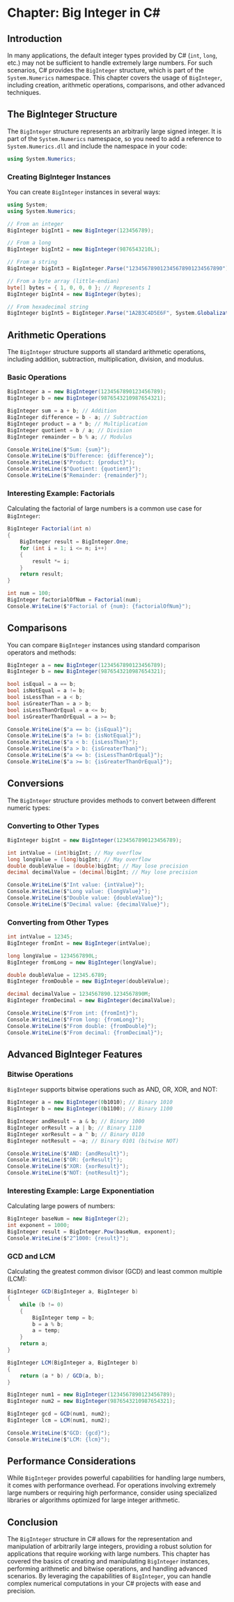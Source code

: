 # Chapter: Big Integer in C#

## Introduction

In many applications, the default integer types provided by C# (`int`, `long`, etc.) may not be sufficient to handle extremely large numbers. For such scenarios, C# provides the `BigInteger` structure, which is part of the `System.Numerics` namespace. This chapter covers the usage of `BigInteger`, including creation, arithmetic operations, comparisons, and other advanced techniques.

## The BigInteger Structure

The `BigInteger` structure represents an arbitrarily large signed integer. It is part of the `System.Numerics` namespace, so you need to add a reference to `System.Numerics.dll` and include the namespace in your code:

```csharp
using System.Numerics;
```

### Creating BigInteger Instances

You can create `BigInteger` instances in several ways:

```csharp
using System;
using System.Numerics;

// From an integer
BigInteger bigInt1 = new BigInteger(123456789);

// From a long
BigInteger bigInt2 = new BigInteger(9876543210L);

// From a string
BigInteger bigInt3 = BigInteger.Parse("123456789012345678901234567890");

// From a byte array (little-endian)
byte[] bytes = { 1, 0, 0, 0 }; // Represents 1
BigInteger bigInt4 = new BigInteger(bytes);

// From hexadecimal string
BigInteger bigInt5 = BigInteger.Parse("1A2B3C4D5E6F", System.Globalization.NumberStyles.HexNumber);
```

## Arithmetic Operations

The `BigInteger` structure supports all standard arithmetic operations, including addition, subtraction, multiplication, division, and modulus.

### Basic Operations

```csharp
BigInteger a = new BigInteger(1234567890123456789);
BigInteger b = new BigInteger(9876543210987654321);

BigInteger sum = a + b; // Addition
BigInteger difference = b - a; // Subtraction
BigInteger product = a * b; // Multiplication
BigInteger quotient = b / a; // Division
BigInteger remainder = b % a; // Modulus

Console.WriteLine($"Sum: {sum}");
Console.WriteLine($"Difference: {difference}");
Console.WriteLine($"Product: {product}");
Console.WriteLine($"Quotient: {quotient}");
Console.WriteLine($"Remainder: {remainder}");
```

### Interesting Example: Factorials

Calculating the factorial of large numbers is a common use case for `BigInteger`:

```csharp
BigInteger Factorial(int n)
{
    BigInteger result = BigInteger.One;
    for (int i = 1; i <= n; i++)
    {
        result *= i;
    }
    return result;
}

int num = 100;
BigInteger factorialOfNum = Factorial(num);
Console.WriteLine($"Factorial of {num}: {factorialOfNum}");
```

## Comparisons

You can compare `BigInteger` instances using standard comparison operators and methods:

```csharp
BigInteger a = new BigInteger(1234567890123456789);
BigInteger b = new BigInteger(9876543210987654321);

bool isEqual = a == b;
bool isNotEqual = a != b;
bool isLessThan = a < b;
bool isGreaterThan = a > b;
bool isLessThanOrEqual = a <= b;
bool isGreaterThanOrEqual = a >= b;

Console.WriteLine($"a == b: {isEqual}");
Console.WriteLine($"a != b: {isNotEqual}");
Console.WriteLine($"a < b: {isLessThan}");
Console.WriteLine($"a > b: {isGreaterThan}");
Console.WriteLine($"a <= b: {isLessThanOrEqual}");
Console.WriteLine($"a >= b: {isGreaterThanOrEqual}");
```

## Conversions

The `BigInteger` structure provides methods to convert between different numeric types:

### Converting to Other Types

```csharp
BigInteger bigInt = new BigInteger(1234567890123456789);

int intValue = (int)bigInt; // May overflow
long longValue = (long)bigInt; // May overflow
double doubleValue = (double)bigInt; // May lose precision
decimal decimalValue = (decimal)bigInt; // May lose precision

Console.WriteLine($"Int value: {intValue}");
Console.WriteLine($"Long value: {longValue}");
Console.WriteLine($"Double value: {doubleValue}");
Console.WriteLine($"Decimal value: {decimalValue}");
```

### Converting from Other Types

```csharp
int intValue = 12345;
BigInteger fromInt = new BigInteger(intValue);

long longValue = 1234567890L;
BigInteger fromLong = new BigInteger(longValue);

double doubleValue = 12345.6789;
BigInteger fromDouble = new BigInteger(doubleValue);

decimal decimalValue = 1234567890.1234567890M;
BigInteger fromDecimal = new BigInteger(decimalValue);

Console.WriteLine($"From int: {fromInt}");
Console.WriteLine($"From long: {fromLong}");
Console.WriteLine($"From double: {fromDouble}");
Console.WriteLine($"From decimal: {fromDecimal}");
```

## Advanced BigInteger Features

### Bitwise Operations

`BigInteger` supports bitwise operations such as AND, OR, XOR, and NOT:

```csharp
BigInteger a = new BigInteger(0b1010); // Binary 1010
BigInteger b = new BigInteger(0b1100); // Binary 1100

BigInteger andResult = a & b; // Binary 1000
BigInteger orResult = a | b; // Binary 1110
BigInteger xorResult = a ^ b; // Binary 0110
BigInteger notResult = ~a; // Binary 0101 (bitwise NOT)

Console.WriteLine($"AND: {andResult}");
Console.WriteLine($"OR: {orResult}");
Console.WriteLine($"XOR: {xorResult}");
Console.WriteLine($"NOT: {notResult}");
```

### Interesting Example: Large Exponentiation

Calculating large powers of numbers:

```csharp
BigInteger baseNum = new BigInteger(2);
int exponent = 1000;
BigInteger result = BigInteger.Pow(baseNum, exponent);
Console.WriteLine($"2^1000: {result}");
```

### GCD and LCM

Calculating the greatest common divisor (GCD) and least common multiple (LCM):

```csharp
BigInteger GCD(BigInteger a, BigInteger b)
{
    while (b != 0)
    {
        BigInteger temp = b;
        b = a % b;
        a = temp;
    }
    return a;
}

BigInteger LCM(BigInteger a, BigInteger b)
{
    return (a * b) / GCD(a, b);
}

BigInteger num1 = new BigInteger(1234567890123456789);
BigInteger num2 = new BigInteger(9876543210987654321);

BigInteger gcd = GCD(num1, num2);
BigInteger lcm = LCM(num1, num2);

Console.WriteLine($"GCD: {gcd}");
Console.WriteLine($"LCM: {lcm}");
```

## Performance Considerations

While `BigInteger` provides powerful capabilities for handling large numbers, it comes with performance overhead. For operations involving extremely large numbers or requiring high performance, consider using specialized libraries or algorithms optimized for large integer arithmetic.

## Conclusion

The `BigInteger` structure in C# allows for the representation and manipulation of arbitrarily large integers, providing a robust solution for applications that require working with large numbers. This chapter has covered the basics of creating and manipulating `BigInteger` instances, performing arithmetic and bitwise operations, and handling advanced scenarios. By leveraging the capabilities of `BigInteger`, you can handle complex numerical computations in your C# projects with ease and precision.

